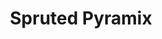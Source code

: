 ---
slug: spruted-pyramix-1192
title: Spruted Pyramix
description: "Spruted Pyramix is an exciting online game. Play for free directly in your browser!"
icon: /images/popular_mods/Spruted Pyramix.png
url: https://wowtbc.net/sprunkin/spruted-pyramix/index.html
previewImage: /images/popular_mods/Spruted Pyramix.png
type: popular mods

# SEO配置
seo:
  title: "Spruted Pyramix - Play Free Online Game | Fun Browser Games"
  description: "Spruted Pyramix - Play this fun online game for free in your browser. No download required!"
  ogImage: "/images/popular_mods/Spruted Pyramix.png"
  keywords: "spruted-pyramix-1192, online game, browser game, free game, popular mods game, play online"

videoUrls:
  - https://www.youtube.com/embed/example1
  - https://www.youtube.com/embed/example2

whyPlay:
  title: "Why Play Spruted Pyramix?"
  items:
    - "Immersive Gameplay: Spruted Pyramix offers an engaging and immersive gaming experience that will keep you entertained for hours"
    - "Challenging Levels: Test your skills with increasingly difficult challenges and obstacles"
    - "Beautiful Graphics: Enjoy stunning visuals and smooth animations that bring the game world to life"
    - "Regular Updates: New content and features are added regularly to keep the game fresh and exciting"
    - "Free to Play: Experience all the fun without spending a penny"
    - "Community Features: Connect with other players, share strategies, and compete for high scores"
    - "Cross-Platform: Play on any device with a web browser, no downloads required"

features:
  title: "Key Features of Spruted Pyramix"
  image: "/images/popular_mods/Spruted Pyramix.png"
  items:
    - "Intuitive Controls: Easy to learn controls make Spruted Pyramix accessible for players of all skill levels"
    - "Multiple Game Modes: Enjoy various gameplay options that provide different challenges and experiences"
    - "Character Customization: Personalize your gaming experience with unique characters and items"
    - "Achievement System: Complete special tasks to earn rewards and recognition"
    - "Leaderboards: Compete with players worldwide and see who can achieve the highest scores"

characteristics:
  title: "Game Characteristics"
  image: "/images/popular_mods/Spruted Pyramix.png"
  items:
    - "Genre: Popular mods game with elements of strategy and skill"
    - "Difficulty: Suitable for both casual gamers and those seeking a challenge"
    - "Play Time: Quick sessions or extended gameplay, depending on your preference"
    - "Art Style: Vibrant and engaging visuals that enhance the gaming experience"
    - "Sound Design: Immersive audio that complements the gameplay perfectly"

info: "Spruted Pyramix is an exciting online game that offers players a unique and engaging gaming experience. With its intuitive controls, stunning visuals, and challenging gameplay, Spruted Pyramix provides hours of entertainment for players of all ages and skill levels. Whether you're looking for a quick gaming session during a break or an extended play session, Spruted Pyramix delivers an immersive experience that will keep you coming back for more. The game features multiple levels of increasing difficulty, ensuring that players are constantly challenged as they progress. With regular updates adding new content and features, Spruted Pyramix remains fresh and exciting, providing endless entertainment options for its growing community of players."

howToPlayIntro: "Welcome to Spruted Pyramix! This guide will walk you through the basics and help you master the game. Whether you're a beginner or looking to improve your skills, these tips and instructions will enhance your gaming experience."

howToPlaySteps:
  - title: "Getting Started"
    description: "Begin your Spruted Pyramix adventure by familiarizing yourself with the controls. Use your keyboard or mouse to navigate through the game interface. The tutorial will guide you through the basic mechanics and help you understand the objectives."
  - title: "Understanding the Objectives"
    description: "In Spruted Pyramix, your main goal is to progress through levels by completing specific objectives. Each level presents unique challenges that require different strategies and approaches."
  - title: "Mastering the Controls"
    description: "Practice using the controls to improve your precision and reaction time. Spruted Pyramix requires quick reflexes and strategic thinking to overcome obstacles and defeat opponents."
  - title: "Utilizing Power-ups"
    description: "Collect power-ups throughout the game to enhance your abilities and overcome difficult challenges. Each power-up offers unique advantages that can be crucial for success."
  - title: "Developing Strategies"
    description: "As you progress in Spruted Pyramix, develop effective strategies for different scenarios. Analyze patterns, anticipate challenges, and adapt your approach to maximize your performance."

faq:
  title: "Frequently Asked Questions about Spruted Pyramix"
  items:
    - question: "Is Spruted Pyramix free to play?"
      answer: "Yes, Spruted Pyramix is completely free to play directly in your web browser. No downloads or purchases are required to enjoy the full game experience."
    - question: "Can I play Spruted Pyramix on mobile devices?"
      answer: "Yes, Spruted Pyramix is optimized for both desktop and mobile play. You can enjoy the game on any device with a web browser and internet connection."
    - question: "Are there any in-game purchases?"
      answer: "While Spruted Pyramix is free to play, there may be optional in-game purchases available for cosmetic items or additional features that don't affect core gameplay."
    - question: "How often is Spruted Pyramix updated?"
      answer: "The developers regularly update Spruted Pyramix with new content, features, and improvements based on player feedback and game performance."
    - question: "Can I play Spruted Pyramix offline?"
      answer: "Currently, Spruted Pyramix requires an internet connection to play as it's a browser-based online game."
    - question: "Is Spruted Pyramix suitable for children?"
      answer: "Yes, Spruted Pyramix is designed to be family-friendly and suitable for players of all ages."
    - question: "How do I report bugs or issues?"
      answer: "If you encounter any problems while playing Spruted Pyramix, you can report them through the game's support page or contact the developers directly through their website."
    - question: "Still Have Questions?"
      answer: "If you have additional questions about Spruted Pyramix that aren't covered in this FAQ, please visit our support center or contact our customer service team for assistance."
---